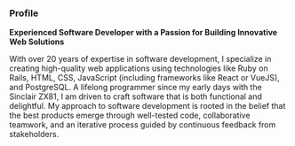 ### Profile

**Experienced Software Developer with a Passion for Building Innovative Web
Solutions**

With over 20 years of expertise in software development, I specialize in
creating high-quality web applications using technologies like Ruby on Rails,
HTML, CSS, JavaScript (including frameworks like React or VueJS), and
PostgreSQL. A lifelong programmer since my early days with the Sinclair ZX81, I
am driven to craft software that is both functional and delightful. My approach
to software development is rooted in the belief that the best products emerge
through well-tested code, collaborative teamwork, and an iterative process
guided by continuous feedback from stakeholders.
